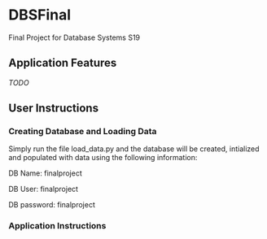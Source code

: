 # DBSFinal
Final Project for Database Systems S19


## Application Features

*TODO*

## User Instructions

### Creating Database and Loading Data
Simply run the file load_data.py and the database will be created, intialized and populated with data using the following information:

DB Name: 	finalproject

DB User: 	finalproject

DB password:	finalproject


### Application Instructions
 

